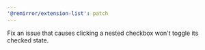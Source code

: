 ```yaml
---
'@remirror/extension-list': patch
---
```


Fix an issue that causes clicking a nested checkbox won't toggle its checked state.
